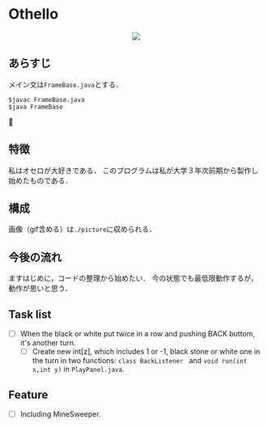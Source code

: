 # Othello

<div style="text-align: center;">
    <image src="images/image01.png">
</div>

## あらすじ

メイン文は```FrameBase.java```とする．
```
$javac FrameBase.java
$java FrameBase
```

## 特徴
私はオセロが大好きである．
このプログラムは私が大学３年次前期から製作し始めたものである．

## 構成
画像（gif含める）は```./picture```に収められる．

## 今後の流れ
ますはじめに，コードの整理から始めたい．
今の状態でも最低限動作するが，動作が思いと思う．

## Task list
- [ ] When the black or white put twice in a row and pushing BACK buttom, it's another turn.
    - [ ] Create new int[z], which includes 1 or -1, black stone or white one in the turn in two functions: ```class BackListener ``` and ```void run(int x,int y)``` in ```PlayPanel.java```.

## Feature
- [ ] Including MineSweeper.